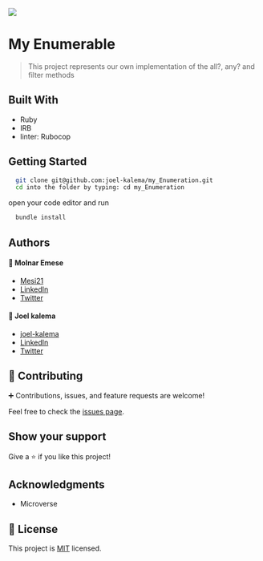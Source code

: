 ![](https://img.shields.io/badge/Microverse-blueviolet)

# My Enumerable

> This project represents our own implementation of the all?, any? and filter methods 


## Built With

- Ruby
- IRB
- linter: Rubocop

## Getting Started

```bash
  git clone git@github.com:joel-kalema/my_Enumeration.git
  cd into the folder by typing: cd my_Enumeration
```
open your code editor and run 
```bash
  bundle install
```

## Authors

#### :bust_in_silhouette: Molnar Emese 
  - [Mesi21](https://github.com/Mesi21)
  - [LinkedIn](https://www.linkedin.com/in/emesemesimolnar/)  
  - [Twitter](https://twitter.com/buksimesi21) 

#### :bust_in_silhouette: Joel kalema

- [joel-kalema](https://github.com/Mesi21)
- [LinkedIn](https://www.linkedin.com/in/joel-kalema-30518a230/)
- [Twitter](https://twitter.com/JoelJklm)

## 🤝 Contributing

:heavy_plus_sign: Contributions, issues, and feature requests are welcome!

Feel free to check the [issues page](../../issues/).

## Show your support

Give a ⭐️ if you like this project!

## Acknowledgments

- Microverse

## 📝 License

This project is [MIT](./MIT.md) licensed.
